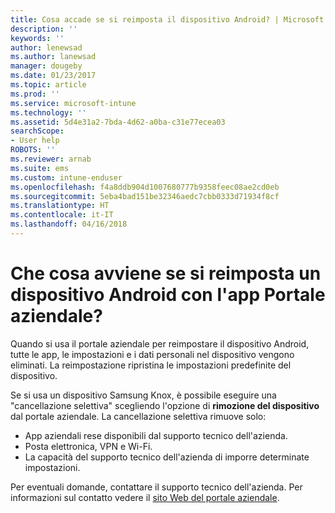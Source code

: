 ```yaml
---
title: Cosa accade se si reimposta il dispositivo Android? | Microsoft Docs
description: ''
keywords: ''
author: lenewsad
ms.author: lanewsad
manager: dougeby
ms.date: 01/23/2017
ms.topic: article
ms.prod: ''
ms.service: microsoft-intune
ms.technology: ''
ms.assetid: 5d4e31a2-7bda-4d62-a0ba-c31e77ecea03
searchScope:
- User help
ROBOTS: ''
ms.reviewer: arnab
ms.suite: ems
ms.custom: intune-enduser
ms.openlocfilehash: f4a8ddb904d1007680777b9358feec08ae2cd0eb
ms.sourcegitcommit: 5eba4bad151be32346aedc7cbb0333d71934f8cf
ms.translationtype: HT
ms.contentlocale: it-IT
ms.lasthandoff: 04/16/2018
---
```

# <a name="what-happens-if-you-reset-your-android-device-using-the-company-portal"></a>Che cosa avviene se si reimposta un dispositivo Android con l'app Portale aziendale?

Quando si usa il portale aziendale per reimpostare il dispositivo Android, tutte le app, le impostazioni e i dati personali nel dispositivo vengono eliminati. La reimpostazione ripristina le impostazioni predefinite del dispositivo.

Se si usa un dispositivo Samsung Knox, è possibile eseguire una "cancellazione selettiva" scegliendo l'opzione di **rimozione del dispositivo** dal portale aziendale. La cancellazione selettiva rimuove solo:

- App aziendali rese disponibili dal supporto tecnico dell'azienda.
- Posta elettronica, VPN e Wi-Fi.
- La capacità del supporto tecnico dell'azienda di imporre determinate impostazioni.

Per eventuali domande, contattare il supporto tecnico dell'azienda. Per informazioni sul contatto vedere il [sito Web del portale aziendale](https://portal.manage.microsoft.com#HelpDeskDialog).
